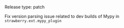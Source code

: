 Release type: patch

Fix version parsing issue related to dev builds of Mypy in `strawberry.ext.mypy_plugin`
